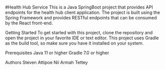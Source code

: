 #Health Hub Service
This is a Java SpringBoot project that provides API endpoints for the health hub client application. The project is built using the Spring Framework and provides RESTful endpoints that can be consumed by the React front-end.

Getting Started
To get started with this project, clone the repository and open the project in your favorite IDE or text editor. This project uses Gradle as the build tool, so make sure you have it installed on your system.

Prerequisites
Java 11 or higher
Gradle 7.0 or higher

Authors
Steven Attipoe
Nii Armah Tettey
